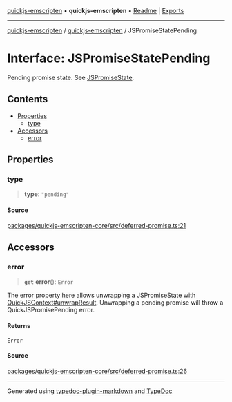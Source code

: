 [quickjs-emscripten](../../packages.md) • **quickjs-emscripten** • [Readme](../README.md) \| [Exports](../exports.md)

***

[quickjs-emscripten](../../packages.md) / [quickjs-emscripten](../exports.md) / JSPromiseStatePending

# Interface: JSPromiseStatePending

Pending promise state.
See [JSPromiseState](../exports.md#jspromisestate).

## Contents

- [Properties](JSPromiseStatePending.md#properties)
  - [type](JSPromiseStatePending.md#type)
- [Accessors](JSPromiseStatePending.md#accessors)
  - [error](JSPromiseStatePending.md#error)

## Properties

### type

> **type**: `"pending"`

#### Source

[packages/quickjs-emscripten-core/src/deferred-promise.ts:21](https://github.com/justjake/quickjs-emscripten/blob/main/packages/quickjs-emscripten-core/src/deferred-promise.ts#L21)

## Accessors

### error

> **`get`** **error**(): `Error`

The error property here allows unwrapping a JSPromiseState with [QuickJSContext#unwrapResult](../classes/QuickJSContext.md#unwrapresult).
Unwrapping a pending promise will throw a QuickJSPromisePending error.

#### Returns

`Error`

#### Source

[packages/quickjs-emscripten-core/src/deferred-promise.ts:26](https://github.com/justjake/quickjs-emscripten/blob/main/packages/quickjs-emscripten-core/src/deferred-promise.ts#L26)

***

Generated using [typedoc-plugin-markdown](https://www.npmjs.com/package/typedoc-plugin-markdown) and [TypeDoc](https://typedoc.org/)
